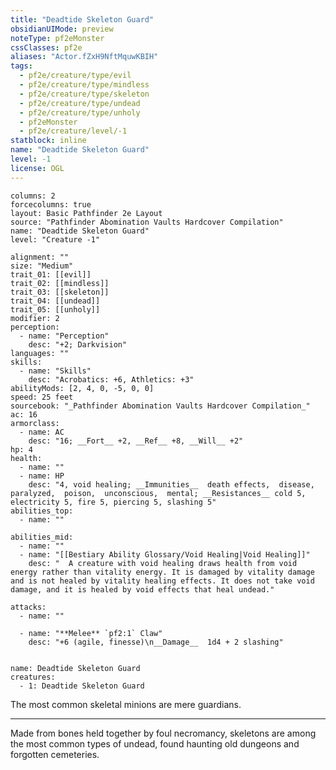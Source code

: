 ```yaml
---
title: "Deadtide Skeleton Guard"
obsidianUIMode: preview
noteType: pf2eMonster
cssClasses: pf2e
aliases: "Actor.fZxH9NftMquwKBIH" 
tags:
  - pf2e/creature/type/evil
  - pf2e/creature/type/mindless
  - pf2e/creature/type/skeleton
  - pf2e/creature/type/undead
  - pf2e/creature/type/unholy
  - pf2eMonster
  - pf2e/creature/level/-1
statblock: inline
name: "Deadtide Skeleton Guard"
level: -1
license: OGL
---
```


```statblock
columns: 2
forcecolumns: true
layout: Basic Pathfinder 2e Layout
source: "Pathfinder Abomination Vaults Hardcover Compilation"
name: "Deadtide Skeleton Guard"
level: "Creature -1"

alignment: ""
size: "Medium"
trait_01: [[evil]]
trait_02: [[mindless]]
trait_03: [[skeleton]]
trait_04: [[undead]]
trait_05: [[unholy]]
modifier: 2
perception:
  - name: "Perception"
    desc: "+2; Darkvision"
languages: ""
skills:
  - name: "Skills"
    desc: "Acrobatics: +6, Athletics: +3"
abilityMods: [2, 4, 0, -5, 0, 0]
speed: 25 feet
sourcebook: "_Pathfinder Abomination Vaults Hardcover Compilation_"
ac: 16
armorclass:
  - name: AC
    desc: "16; __Fort__ +2, __Ref__ +8, __Will__ +2"
hp: 4
health:
  - name: ""
  - name: HP
    desc: "4, void healing; __Immunities__  death effects,  disease,  paralyzed,  poison,  unconscious,  mental; __Resistances__ cold 5, electricity 5, fire 5, piercing 5, slashing 5"
abilities_top:
  - name: ""

abilities_mid:
  - name: ""
  - name: "[[Bestiary Ability Glossary/Void Healing|Void Healing]]"
    desc: "  A creature with void healing draws health from void energy rather than vitality energy. It is damaged by vitality damage and is not healed by vitality healing effects. It does not take void damage, and it is healed by void effects that heal undead."

attacks:
  - name: ""

  - name: "**Melee** `pf2:1` Claw"
    desc: "+6 (agile, finesse)\n__Damage__  1d4 + 2 slashing"
 
```

```encounter-table
name: Deadtide Skeleton Guard
creatures:
  - 1: Deadtide Skeleton Guard
```



The most common skeletal minions are mere guardians.

* * *

Made from bones held together by foul necromancy, skeletons are among the most common types of undead, found haunting old dungeons and forgotten cemeteries.
